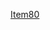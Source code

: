 [Item80](https://velog.io/@yhlee9753/%EC%9D%B4%ED%8E%99%ED%8B%B0%EB%B8%8C%EC%9E%90%EB%B0%94-item80.-%EC%8A%A4%EB%A0%88%EB%93%9C%EB%B3%B4%EB%8B%A4%EB%8A%94-%EC%8B%A4%ED%96%89%EC%9E%90-%ED%83%9C%EC%8A%A4%ED%81%AC-%EC%8A%A4%ED%8A%B8%EB%A6%BC%EC%9D%84-%EC%95%A0%EC%9A%A9%ED%95%98%EB%9D%BC)